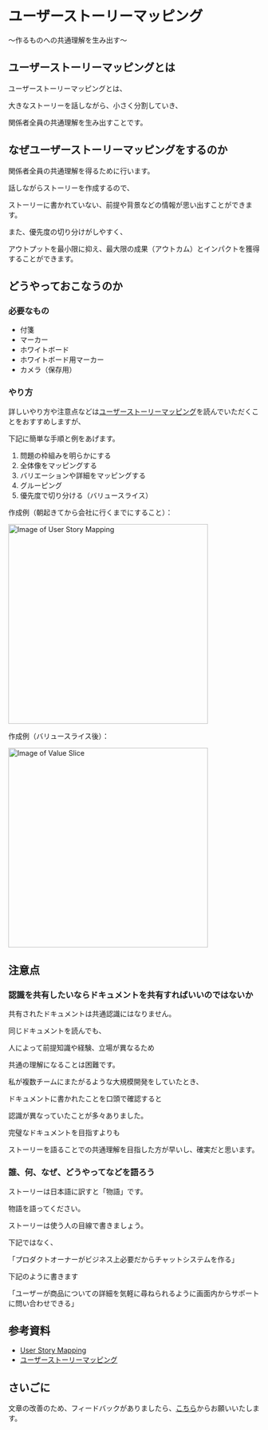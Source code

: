# ユーザーストーリーマッピング

〜作るものへの共通理解を生み出す〜

## ユーザーストーリーマッピングとは

ユーザーストーリーマッピングとは、

大きなストーリーを話しながら、小さく分割していき、

関係者全員の共通理解を生み出すことです。

## なぜユーザーストーリーマッピングをするのか

関係者全員の共通理解を得るために行います。

話しながらストーリーを作成するので、

ストーリーに書かれていない、前提や背景などの情報が思い出すことができます。

また、優先度の切り分けがしやすく、

アウトプットを最小限に抑え、最大限の成果（アウトカム）とインパクトを獲得することができます。

## どうやっておこなうのか

### 必要なもの

* 付箋
* マーカー
* ホワイトボード
* ホワイトボード用マーカー
* カメラ（保存用）

### やり方

詳しいやり方や注意点などは[ユーザーストーリーマッピング](https://amzn.to/3cAwTxc)を読んでいただくことをおすすめしますが、

下記に簡単な手順と例をあげます。

1. 問題の枠組みを明らかにする
1. 全体像をマッピングする
1. バリエーションや詳細をマッピングする
1. グルーピング
1. 優先度で切り分ける（バリュースライス）

作成例（朝起きてから会社に行くまでにすること）：

<img src="/user-story-mapping.jpg" alt="Image of User Story Mapping" width="400"/>

作成例（バリュースライス後）：

<img src="/user-story-mapping-value-slice.jpg" alt="Image of Value Slice" width="400"/>

## 注意点

### 認識を共有したいならドキュメントを共有すればいいのではないか

共有されたドキュメントは共通認識にはなりません。

同じドキュメントを読んでも、

人によって前提知識や経験、立場が異なるため

共通の理解になることは困難です。

私が複数チームにまたがるような大規模開発をしていたとき、

ドキュメントに書かれたことを口頭で確認すると

認識が異なっていたことが多々ありました。

完璧なドキュメントを目指すよりも

ストーリーを語ることでの共通理解を目指した方が早いし、確実だと思います。

### 誰、何、なぜ、どうやってなどを語ろう

ストーリーは日本語に訳すと「物語」です。

物語を語ってください。

ストーリーは使う人の目線で書きましょう。

下記ではなく、

「プロダクトオーナーがビジネス上必要だからチャットシステムを作る」

下記のように書きます

「ユーザーが商品についての詳細を気軽に尋ねられるように画面内からサポートに問い合わせできる」

## 参考資料
* [User Story Mapping](https://openpracticelibrary.com/practice/user-story-mapping/)
* [ユーザーストーリーマッピング](https://amzn.to/3cAwTxc)

## さいごに

文章の改善のため、フィードバックがありましたら、[こちら](https://forms.gle/TKUJ2Gs9EoH2jQvp7)からお願いいたします。
